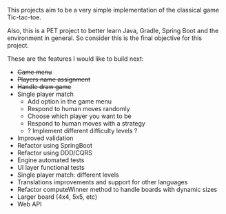 This projects aim to be a very simple implementation of the classical game Tic-tac-toe.

Also, this is a PET project to better learn Java, Gradle, Spring Boot and the environment in general. 
So consider this is the final objective for this project.

These are the features I would like to build next:
- ~~Game menu~~
- ~~Players name assignment~~
- ~~Handle draw game~~
- Single player match
  - Add option in the game menu
  - Respond to human moves randomly
  - Choose which player you want to be
  - Respond to human moves with a strategy
  - ? Implement different difficulty levels ?
- Improved validation
- Refactor using SpringBoot
- Refactor using DDD/CQRS
- Engine automated tests
- UI layer functional tests
- Single player match: different levels
- Translations improvements and support for other languages
- Refactor computeWinner method to handle boards with dynamic sizes
- Larger board (4x4, 5x5, etc)
- Web API